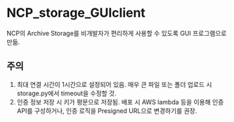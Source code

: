# NCP_storage_GUIclient

NCP의 Archive Storage를 비개발자가 편리하게 사용할 수 있도록 GUI 프로그램으로 만듦.

## 주의
1. 최대 연결 시간이 1시간으로 설정되어 있음. 매우 큰 파일 또는 폴더 업로드 시 storage.py에서 timeout을 수정할 것.
2. 인증 정보 저장 시 키가 평문으로 저장됨. 배포 시 AWS lambda 등을 이용해 인증 API를 구성하거나, 인증 로직을 Presigned URL으로 변경하기를 권장.

